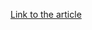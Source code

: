 [Link to the article](https://blog.trendmicro.com/trendlabs-security-intelligence/the-siesta-campaign-a-new-targeted-attack-awakens/)
